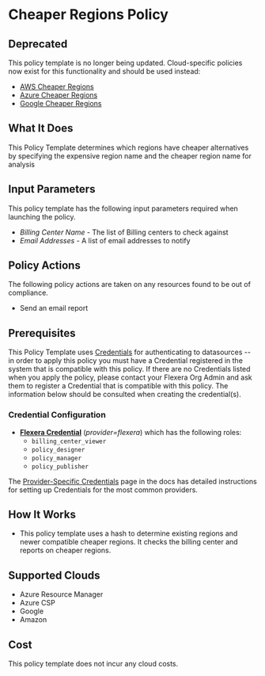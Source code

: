 # Cheaper Regions Policy

## Deprecated

This policy template is no longer being updated. Cloud-specific policies now exist for this functionality and should be used instead:

- [AWS Cheaper Regions](https://github.com/flexera-public/policy_templates/tree/master/cost/aws/cheaper_regions/)
- [Azure Cheaper Regions](https://github.com/flexera-public/policy_templates/tree/master/cost/azure/cheaper_regions/)
- [Google Cheaper Regions](https://github.com/flexera-public/policy_templates/tree/master/cost/google/cheaper_regions/)

## What It Does

This Policy Template determines which regions have cheaper alternatives by specifying the expensive region name and the cheaper region name for analysis

## Input Parameters

This policy template has the following input parameters required when launching the policy.

- *Billing Center Name* - The list of Billing centers to check against
- *Email Addresses* - A list of email addresses to notify

## Policy Actions

The following policy actions are taken on any resources found to be out of compliance.

- Send an email report

## Prerequisites

This Policy Template uses [Credentials](https://docs.flexera.com/flexera/EN/Automation/ManagingCredentialsExternal.htm) for authenticating to datasources -- in order to apply this policy you must have a Credential registered in the system that is compatible with this policy. If there are no Credentials listed when you apply the policy, please contact your Flexera Org Admin and ask them to register a Credential that is compatible with this policy. The information below should be consulted when creating the credential(s).

### Credential Configuration

- [**Flexera Credential**](https://docs.flexera.com/flexera/EN/Automation/ProviderCredentials.htm) (*provider=flexera*) which has the following roles:
  - `billing_center_viewer`
  - `policy_designer`
  - `policy_manager`
  - `policy_publisher`

The [Provider-Specific Credentials](https://docs.flexera.com/flexera/EN/Automation/ProviderCredentials.htm) page in the docs has detailed instructions for setting up Credentials for the most common providers.

## How It Works

- This policy template uses a hash to determine existing regions and newer compatible cheaper regions. It checks the billing center and reports on cheaper regions.

## Supported Clouds

- Azure Resource Manager
- Azure CSP
- Google
- Amazon

## Cost

This policy template does not incur any cloud costs.
